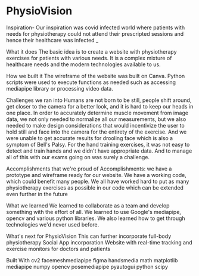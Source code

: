 # PhysioVision



Inspiration-
Our inspiration was covid infected world where patients with needs for physiotherapy could not attend their prescripted sessions and hence their healthcare was infected _

What it does
The basic idea is to create a website with physiotherapy exercises for patients with various needs. It is a complex mixture of healthcare needs and the modern technologies available to us.

How we built it
The wireframe of the website was built on Canva. Python scripts were used to execute functions as needed such as accessing mediapipe library or processing video data.

Challenges we ran into
Humans are not born to be still, people shift around, get closer to the camera for a better look, and it is hard to keep our heads in one place. In order to accurately determine muscle movement from image data, we not only needed to normalize all our measurements, but we also needed to make design considerations that would incentivize the user to hold still and face into the camera for the entirety of the exercise. And we were unable to get accurate results for drooling face which is also a symptom of Bell's Palsy. For the hand training exercises, it was not easy to detect and train hands and we didn't have appropriate data. And to manage all of this with our exams going on was surely a challenge.

Accomplishments that we're proud of
Accomplishments: we have a prototype and wireframe ready for our website. We have a working code, which could benefit many people. We all have worked hard to put as many physiotherapy exercises as possible in our code which can be extended even further in the future

What we learned
We learned to collaborate as a team and develop something with the effort of all. We learned to use Google's mediapipe, opencv and various python libraries. We also learned how to get through technologies we'd never used before.

What's next for PhysioVision
This can further incorporate full-body physiotherapy
Social App incorporation
Website with real-time tracking and exercise monitors for doctors and patients

Built With
cv2
facemeshmediapipe
figma
handsmedia
math
matplotlib
mediapipe
numpy
opencv
posemediapipe
pyautogui
python
scipy
